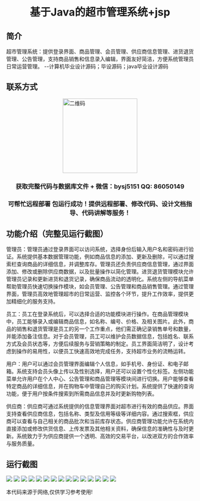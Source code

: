 <p><h1 align="center">基于Java的超市管理系统+jsp</h1></p>

## 简介
超市管理系统：提供登录界面、商品管理、会员管理、供应商信息管理、进货退货管理、公告管理，支持商品销售和信息录入编辑，界面友好简洁，方便系统管理员日常运营管理。    --计算机毕业设计源码；毕设源码；java毕业设计源码


## 联系方式
<img src="https://bs-1329754181.cos.ap-shanghai.myqcloud.com/wx.jpg" alt="二维码" style="display: block; margin: 0 auto;" width="200px">
<p><h3 align="center">获取完整代码与数据库文件 + 微信：bysj5151 QQ: 86050149</h3></p>
<p><h3 align="center">可帮忙远程部署 包运行成功！提供远程部署、修改代码、设计文档指导、代码讲解等服务！</h3></p>

## 功能介绍（完整见运行截图）
管理员：管理员通过登录界面可以访问系统，选择身份后输入用户名和密码进行验证。系统提供基本数据管理功能，例如商品信息的添加、更新及删除，可以通过搜索栏查询商品的详细信息，并调整库存。管理员还负责供应商信息管理，通过界面添加、修改或删除供应商数据，以及批量操作以简化管理。进货退货管理模块允许管理员记录和更新进货和退货记录，确保商品流动的透明化。系统左侧的导航菜单帮助管理员快速切换操作模块，如会员管理、公告管理和商品销售管理。通过管理界面，管理员高效地管理超市的日常运营、监控各个环节，提升工作效率，提供更加精细化的服务支持。

员工：员工在登录系统后，可以选择合适的功能模块进行操作。在商品管理模块中，员工能够录入或编辑商品信息，如名称、编号、价格、及相关图片。此外，商品的销售和退货管理是员工的另一个工作重点，他们需正确记录销售单号和数量，并能添加备注信息。对于会员管理，员工可以维护会员数据信息，包括姓名、联系方式及会员状态等，方便后续服务与营销策略的制定。员工界面简洁明了，设计考虑到操作的易用性，以便员工快速高效地完成任务，支持超市业务的流畅运转。

用户：用户可以通过会员管理界面编辑个人信息，如手机号、身份证、和电子邮箱。系统支持会员头像上传以及性别选择，用户还可以设置个性化标签。左侧功能菜单允许用户在个人中心、公告管理和商品管理等模块间进行切换。用户能够查看特定商品的详细信息，并在购物车中管理自己的购买计划。系统提供了快速的查询功能，便于用户按条件搜索到所需商品信息并及时更新购物列表。

供应商：供应商可通过系统提供的信息管理界面对超市进行有效的商品供应。界面支持查看供应商信息，包括名称、类型及信用等级等详细内容。通过搜索框，供应商可以查看与自己相关的商品批次和当前库存状态。供应商管理功能允许在系统内直接添加或修改供货信息、上传发票及其他相关资料，确保信息的准确性与及时更新。系统致力于为供应商提供一个透明、高效的交易平台，以改进双方的合作效率与服务质量。


## 运行截图
![](https://bs-1329754181.cos.ap-shanghai.myqcloud.com/ssm/SupermarketManagementSystemJSP/img/001.jpg)
![](https://bs-1329754181.cos.ap-shanghai.myqcloud.com/ssm/SupermarketManagementSystemJSP/img/002.jpg)
![](https://bs-1329754181.cos.ap-shanghai.myqcloud.com/ssm/SupermarketManagementSystemJSP/img/003.jpg)
![](https://bs-1329754181.cos.ap-shanghai.myqcloud.com/ssm/SupermarketManagementSystemJSP/img/004.jpg)
![](https://bs-1329754181.cos.ap-shanghai.myqcloud.com/ssm/SupermarketManagementSystemJSP/img/005.jpg)
![](https://bs-1329754181.cos.ap-shanghai.myqcloud.com/ssm/SupermarketManagementSystemJSP/img/006.jpg)
![](https://bs-1329754181.cos.ap-shanghai.myqcloud.com/ssm/SupermarketManagementSystemJSP/img/007.jpg)
![](https://bs-1329754181.cos.ap-shanghai.myqcloud.com/ssm/SupermarketManagementSystemJSP/img/008.jpg)
![](https://bs-1329754181.cos.ap-shanghai.myqcloud.com/ssm/SupermarketManagementSystemJSP/img/009.jpg)
![](https://bs-1329754181.cos.ap-shanghai.myqcloud.com/ssm/SupermarketManagementSystemJSP/img/010.jpg)
![](https://bs-1329754181.cos.ap-shanghai.myqcloud.com/ssm/SupermarketManagementSystemJSP/img/011.jpg)
![](https://bs-1329754181.cos.ap-shanghai.myqcloud.com/ssm/SupermarketManagementSystemJSP/img/012.jpg)
![](https://bs-1329754181.cos.ap-shanghai.myqcloud.com/ssm/SupermarketManagementSystemJSP/img/013.jpg)
![](https://bs-1329754181.cos.ap-shanghai.myqcloud.com/ssm/SupermarketManagementSystemJSP/img/014.jpg)
![](https://bs-1329754181.cos.ap-shanghai.myqcloud.com/ssm/SupermarketManagementSystemJSP/img/015.jpg)

<p>本代码来源于网络,仅供学习参考使用!</p>
